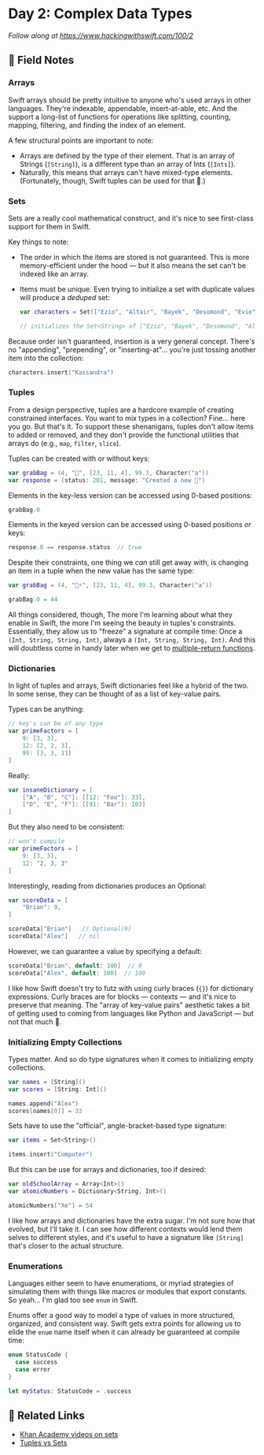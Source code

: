 # Day 2: Complex Data Types

_Follow along at https://www.hackingwithswift.com/100/2_

## 📒 Field Notes

### Arrays

Swift arrays should be pretty intuitive to anyone who's used arrays in other languages. They're indexable, appendable, insert-at-able, etc. And the support a long-list of functions for operations like splitting, counting, mapping, filtering, and finding the index of an element.

A few structural points are important to note:
  - Arrays are defined by the type of their element. That is an array of Strings (`[String]`),
  is a different type than an array of Ints (`[Ints]`).
  - Naturally, this means that arrays can't have mixed-type elements. (Fortunately, though, Swift tuples can be used for that 🙂.)


### Sets

Sets are a really cool mathematical construct, and it's nice to see first-class
support for them in Swift.

Key things to note:
  - The order in which the items are stored is not guaranteed. This is more memory-efficient under the hood &mdash; but it also means the set can't be indexed like an array.

  - Items must be unique. Even trying to initialize a set with duplicate values will
  produce a _deduped_ set:

    ```swift
    var characters = Set(["Ezio", "Altair", "Bayek", "Desomond", "Evie", "Bayek"])

    // initializes the Set<String> of ["Ezio", "Bayek", "Desomond", "Altair", "Evie"]
    ```

  Because order isn't guaranteed, insertion is a very general concept. There's no
  "appending", "prepending", or "inserting-at"... you're just tossing another item
  into the collection:

  ```swift
  characters.insert("Kassandra")
  ```

### Tuples

From a design perspective, tuples are a hardcore example of creating constrained interfaces.
You want to mix types in a collection? Fine... here you go. But that's it. To support these shenanigans, tuples don't allow items to added or removed, and they don't provide the functional utilities that arrays do (e.g., `map`, `filter`, `slice`).

Tuples can be created with or without keys:

```swift
var grabBag = (4, "🦄", [23, 11, 4], 99.3, Character("a"))
var response = (status: 201, message: "Created a new 🦄")
```

Elements in the key-less version can be accessed using 0-based positions:

```swift
grabBag.0
```

Elements in the keyed version can be accessed using 0-based positions _or_ keys:

```swift
response.0 == response.status  // true
```

Despite their constraints, one thing we _can_ still get away with, is changing an item in a tuple when the new value has the same type:

```swift
var grabBag = (4, "🦄⚡️", [23, 11, 4], 99.3, Character("a"))

grabBag.0 = 44
```

All things considered, though, The more I'm learning about what they enable in Swift, the more I'm seeing the beauty in tuples's constraints. Essentially, they allow us to "freeze" a signature at compile time: Once a `(Int, String, String, Int)`, always a `(Int, String, String, Int)`. And this will doubtless come in handy later when we get to [multiple-return functions](https://docs.swift.org/swift-book/LanguageGuide/Functions.html#ID164).


### Dictionaries

In light of tuples and arrays, Swift dictionaries feel like a hybrid of the two. In some sense, they can be thought of as a list of key-value pairs.

Types can be anything:

```swift
// key's can be of any type
var primeFactors = [
    9: [3, 3],
    12: [2, 2, 3],
    99: [3, 3, 11]
]
```

Really:

```swift
var insaneDictionary = [
    ["A", "B", "C"]: [[12: "Foo"]: 33],
    ["D", "E", "F"]: [[91: "Bar"]: 103]
]
```

But they also need to be consistent:

```swift
// won't compile
var primeFactors = [
    9: [3, 3],
    12: "2, 3, 3"
]
```

Interestingly, reading from dictionaries produces an Optional:

```swift
var scoreData = [
    "Brian": 9,
]

scoreData["Brian"]   // Optional(9)
scoreData["Alex"]   // nil
```

However, we can guarantee a value by specifying a default:
```swift
scoreData["Brian", default: 100]  // 9
scoreData["Alex", default: 100]  // 100
```

I like how Swift doesn't try to futz with using curly braces (`{}`) for dictionary expressions. Curly braces are for blocks &mdash; contexts &mdash; and it's nice to preserve that meaning. The "array of
key-value pairs" aesthetic takes a bit of getting used to coming from languages like Python and JavaScript &mdash; but not that much 🙂.


### Initializing Empty Collections

Types matter. And so do type signatures when it comes to initializing empty collections.

```swift
var names = [String]()
var scores = [String: Int]()

names.append("Alex")
scores[names[0]] = 33
```

Sets have to use the "official", angle-bracket-based type signature:

```swift
var items = Set<String>()

items.insert("Computer")
```

But this can be use for arrays and dictionaries, too if desired:

```swift
var oldSchoolArray = Array<Int>()
var atomicNumbers = Dictionary<String, Int>()

atomicNumbers["Xe"] = 54
```

I like how arrays and dictionaries have the extra sugar. I'm not sure how that evolved, but I'll take it. I can see how different contexts would lend them selves to different styles, and it's useful to have a signature like `[String]` that's closer to the actual structure.


### Enumerations

Languages either seem to have enumerations, or myriad strategies of simulating them with things like macros or modules that export constants. So yeah... I'm glad too see `enum` in Swift.

Enums offer a good way to model a type of values in more structured, organized, and consistent way.
Swift gets extra points for allowing us to elide the `enum` name itself when it can already be guaranteed at compile time:

```swift
enum StatusCode {
  case success
  case error
}

let myStatus: StatusCode = .success
```


## 🔗 Related Links

- [Khan Academy videos on sets](https://www.khanacademy.org/math/statistics-probability/probability-library#basic-set-ops)
- [Tuples vs Sets](https://en.wikipedia.org/wiki/Tuple#Properties)
